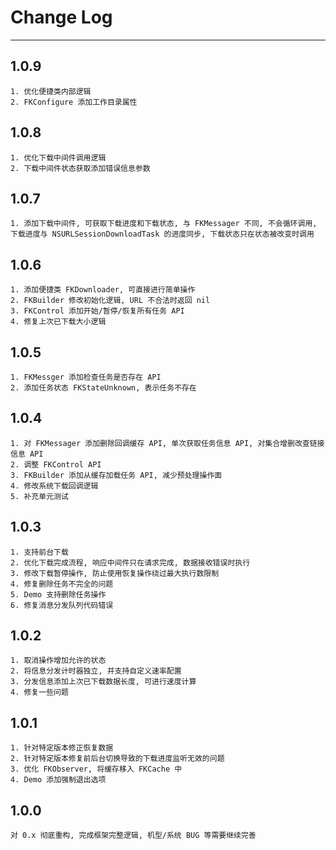 # Change Log
---

## 1.0.9
    1. 优化便捷类内部逻辑
    2. FKConfigure 添加工作目录属性

    
## 1.0.8
    1. 优化下载中间件调用逻辑
    2. 下载中间件状态获取添加错误信息参数

    
## 1.0.7
    1. 添加下载中间件, 可获取下载进度和下载状态, 与 FKMessager 不同, 不会循环调用, 下载进度与 NSURLSessionDownloadTask 的进度同步, 下载状态只在状态被改变时调用

    
## 1.0.6
    1. 添加便捷类 FKDownloader, 可直接进行简单操作
    2. FKBuilder 修改初始化逻辑, URL 不合法时返回 nil
    3. FKControl 添加开始/暂停/恢复所有任务 API
    4. 修复上次已下载大小逻辑

    
## 1.0.5
    1. FKMessger 添加检查任务是否存在 API
    2. 添加任务状态 FKStateUnknown, 表示任务不存在

    
## 1.0.4
    1. 对 FKMessager 添加删除回调缓存 API, 单次获取任务信息 API, 对集合增删改查链接信息 API
    2. 调整 FKControl API
    3. FKBuilder 添加从缓存加载任务 API, 减少预处理操作面
    4. 修改系统下载回调逻辑
    5. 补充单元测试

    
## 1.0.3
    1. 支持前台下载
    2. 优化下载完成流程, 响应中间件只在请求完成, 数据接收错误时执行
    3. 修改下载暂停操作, 防止使用恢复操作绕过最大执行数限制
    4. 修复删除任务不完全的问题
    5. Demo 支持删除任务操作
    6. 修复消息分发队列代码错误

    
## 1.0.2
    1. 取消操作增加允许的状态
    2. 将信息分发计时器独立, 并支持自定义速率配置
    3. 分发信息添加上次已下载数据长度, 可进行速度计算
    4. 修复一些问题

    
## 1.0.1     
    1. 针对特定版本修正恢复数据
    2. 针对特定版本修复前后台切换导致的下载进度监听无效的问题
    3. 优化 FKObserver, 将缓存移入 FKCache 中
    4. Demo 添加强制退出选项

    
## 1.0.0    
    对 0.x 彻底重构, 完成框架完整逻辑, 机型/系统 BUG 等需要继续完善 